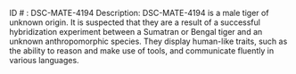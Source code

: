 ID # : DSC-MATE-4194
Description: DSC-MATE-4194 is a male tiger of unknown origin. It is suspected that they are a result of a successful hybridization experiment between a Sumatran or Bengal tiger and an unknown anthropomorphic species. They display human-like traits, such as the ability to reason and make use of tools, and communicate fluently in various languages.